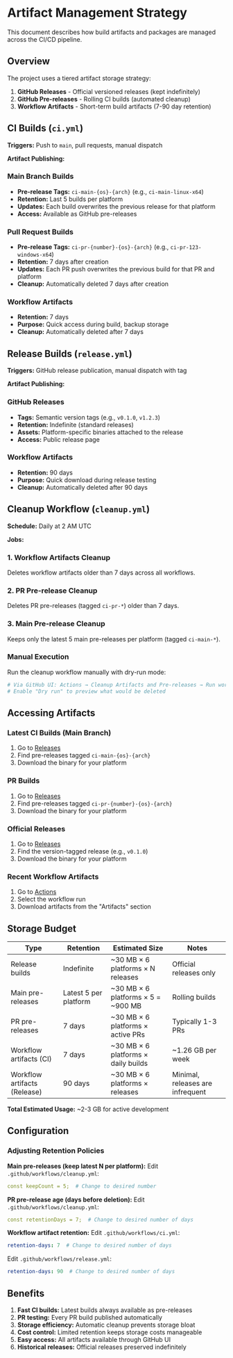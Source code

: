 # Artifact Management Strategy

This document describes how build artifacts and packages are managed across the CI/CD pipeline.

## Overview

The project uses a tiered artifact storage strategy:

1. **GitHub Releases** - Official versioned releases (kept indefinitely)
2. **GitHub Pre-releases** - Rolling CI builds (automated cleanup)
3. **Workflow Artifacts** - Short-term build artifacts (7-90 day retention)

## CI Builds (`ci.yml`)

**Triggers:** Push to `main`, pull requests, manual dispatch

**Artifact Publishing:**

### Main Branch Builds
- **Pre-release Tags:** `ci-main-{os}-{arch}` (e.g., `ci-main-linux-x64`)
- **Retention:** Last 5 builds per platform
- **Updates:** Each build overwrites the previous release for that platform
- **Access:** Available as GitHub pre-releases

### Pull Request Builds
- **Pre-release Tags:** `ci-pr-{number}-{os}-{arch}` (e.g., `ci-pr-123-windows-x64`)
- **Retention:** 7 days after creation
- **Updates:** Each PR push overwrites the previous build for that PR and platform
- **Cleanup:** Automatically deleted 7 days after creation

### Workflow Artifacts
- **Retention:** 7 days
- **Purpose:** Quick access during build, backup storage
- **Cleanup:** Automatically deleted after 7 days

## Release Builds (`release.yml`)

**Triggers:** GitHub release publication, manual dispatch with tag

**Artifact Publishing:**

### GitHub Releases
- **Tags:** Semantic version tags (e.g., `v0.1.0`, `v1.2.3`)
- **Retention:** Indefinite (standard releases)
- **Assets:** Platform-specific binaries attached to the release
- **Access:** Public release page

### Workflow Artifacts
- **Retention:** 90 days
- **Purpose:** Quick download during release testing
- **Cleanup:** Automatically deleted after 90 days

## Cleanup Workflow (`cleanup.yml`)

**Schedule:** Daily at 2 AM UTC

**Jobs:**

### 1. Workflow Artifacts Cleanup
Deletes workflow artifacts older than 7 days across all workflows.

### 2. PR Pre-release Cleanup
Deletes PR pre-releases (tagged `ci-pr-*`) older than 7 days.

### 3. Main Pre-release Cleanup
Keeps only the latest 5 main pre-releases per platform (tagged `ci-main-*`).

### Manual Execution
Run the cleanup workflow manually with dry-run mode:
```bash
# Via GitHub UI: Actions → Cleanup Artifacts and Pre-releases → Run workflow
# Enable "Dry run" to preview what would be deleted
```

## Accessing Artifacts

### Latest CI Builds (Main Branch)
1. Go to [Releases](../../releases)
2. Find pre-releases tagged `ci-main-{os}-{arch}`
3. Download the binary for your platform

### PR Builds
1. Go to [Releases](../../releases)
2. Find pre-releases tagged `ci-pr-{number}-{os}-{arch}`
3. Download the binary for your platform

### Official Releases
1. Go to [Releases](../../releases)
2. Find the version-tagged release (e.g., `v0.1.0`)
3. Download the binary for your platform

### Recent Workflow Artifacts
1. Go to [Actions](../../actions)
2. Select the workflow run
3. Download artifacts from the "Artifacts" section

## Storage Budget

| Type | Retention | Estimated Size | Notes |
|------|-----------|----------------|-------|
| Release builds | Indefinite | ~30 MB × 6 platforms × N releases | Official releases only |
| Main pre-releases | Latest 5 per platform | ~30 MB × 6 platforms × 5 = ~900 MB | Rolling builds |
| PR pre-releases | 7 days | ~30 MB × 6 platforms × active PRs | Typically 1-3 PRs |
| Workflow artifacts (CI) | 7 days | ~30 MB × 6 platforms × daily builds | ~1.26 GB per week |
| Workflow artifacts (Release) | 90 days | ~30 MB × 6 platforms × releases | Minimal, releases are infrequent |

**Total Estimated Usage:** ~2-3 GB for active development

## Configuration

### Adjusting Retention Policies

**Main pre-releases (keep latest N per platform):**
Edit `.github/workflows/cleanup.yml`:
```yaml
const keepCount = 5;  # Change to desired number
```

**PR pre-release age (days before deletion):**
Edit `.github/workflows/cleanup.yml`:
```yaml
const retentionDays = 7;  # Change to desired number of days
```

**Workflow artifact retention:**
Edit `.github/workflows/ci.yml`:
```yaml
retention-days: 7  # Change to desired number of days
```

Edit `.github/workflows/release.yml`:
```yaml
retention-days: 90  # Change to desired number of days
```

## Benefits

1. **Fast CI builds:** Latest builds always available as pre-releases
2. **PR testing:** Every PR build published automatically
3. **Storage efficiency:** Automatic cleanup prevents storage bloat
4. **Cost control:** Limited retention keeps storage costs manageable
5. **Easy access:** All artifacts available through GitHub UI
6. **Historical releases:** Official releases preserved indefinitely

